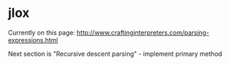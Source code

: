 # jlox

Currently on this page: http://www.craftinginterpreters.com/parsing-expressions.html

Next section is "Recursive descent parsing" - implement primary method